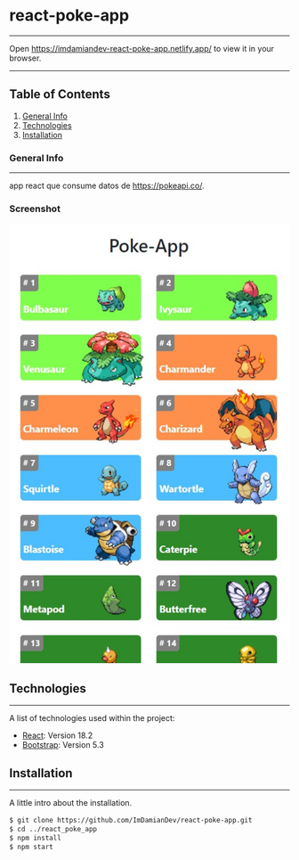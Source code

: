 # react-poke-app
***
Open https://imdamiandev-react-poke-app.netlify.app/ to view it in your browser.
***
## Table of Contents
1. [General Info](#general-info)
2. [Technologies](#technologies)
3. [Installation](#installation)
### General Info
***
app react que consume datos de https://pokeapi.co/.
### Screenshot
![Image text](./public/img/Screenshot_Home.jpg)
## Technologies
***
A list of technologies used within the project:
* [React](https://es.reactjs.org/): Version 18.2
* [Bootstrap](https://getbootstrap.com/): Version 5.3
## Installation
***
A little intro about the installation. 
```
$ git clone https://github.com/ImDamianDev/react-poke-app.git
$ cd ../react_poke_app
$ npm install
$ npm start
```
